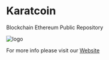 # Karatcoin
Blockchain Ethereum Public Repository

![logo](https://s3-eu-west-1.amazonaws.com/karatcoin.co/img/metalliclogo_karatcoin3.png)  

For more info please visit our [Website](http://karatcoin.org/) 
